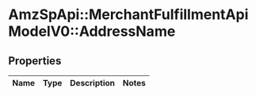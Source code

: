 # AmzSpApi::MerchantFulfillmentApiModelV0::AddressName

## Properties
Name | Type | Description | Notes
------------ | ------------- | ------------- | -------------

